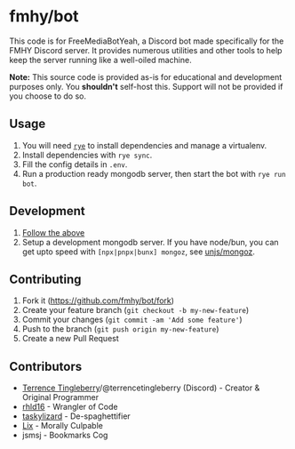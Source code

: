 # fmhy/bot

This code is for FreeMediaBotYeah, a Discord bot made specifically for the FMHY Discord server. It provides numerous utilities and other tools to help keep the server running like a well-oiled machine.

**Note:** This source code is provided as-is for educational and development purposes only. You **shouldn't** self-host this. Support will not be provided if you choose to do so.

## Usage

1. You will need [`rye`](https://rye-up.com) to install dependencies and manage a virtualenv.
2. Install dependencies with `rye sync`.
3. Fill the config details in `.env`.
4. Run a production ready mongodb server, then start the bot with `rye run bot`.

## Development

1. [Follow the above](#usage)
2. Setup a development mongodb server. If you have node/bun, you can get upto speed with `[npx|pnpx|bunx] mongoz`, see [unjs/mongoz](https://github.com/unjs/mongoz).

## Contributing

1. Fork it (<https://github.com/fmhy/bot/fork>)
2. Create your feature branch (`git checkout -b my-new-feature`)
3. Commit your changes (`git commit -am 'Add some feature'`)
4. Push to the branch (`git push origin my-new-feature`)
5. Create a new Pull Request

## Contributors

- [Terrence Tingleberry](https://github.com/maureenferreira)/@terrencetingleberry (Discord) - Creator & Original Programmer
- [rhld16](https://github.com/rhld16) - Wrangler of Code
- [taskylizard](https://github.com/taskylizard) - De-spaghettifier
- [Lix](https://github.com/daniel-lxs) - Morally Culpable
- jsmsj - Bookmarks Cog
